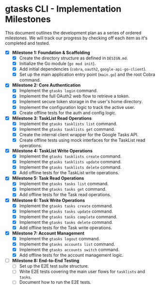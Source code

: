 # gtasks CLI - Implementation Milestones

This document outlines the development plan as a series of ordered milestones. We will track our progress by checking off each item as it's completed and tested.

- [x] **Milestone 1: Foundation & Scaffolding**
  - [x] Create the directory structure as defined in `DESIGN.md`.
  - [x] Initialize the Go module (`go mod init`).
  - [x] Add initial dependencies (`cobra`, `oauth2`, `google-api-go-client`).
  - [x] Set up the main application entry point (`main.go`) and the root Cobra command.

- [x] **Milestone 2: Core Authentication**
  - [x] Implement the `gtasks login` command.
  - [x] Implement the full OAuth2 web flow to retrieve a token.
  - [x] Implement secure token storage in the user's home directory.
  - [x] Implement the configuration logic to track the active user.
  - [x] Create offline tests for the auth and config logic.

- [x] **Milestone 3: TaskList Read Operations**
  - [x] Implement the `gtasks tasklists list` command.
  - [x] Implement the `gtasks tasklists get` command.
  - [x] Create the internal client wrapper for the Google Tasks API.
  - [x] Create offline tests using mock interfaces for the TaskList read operations.

- [x] **Milestone 4: TaskList Write Operations**
  - [x] Implement the `gtasks tasklists create` command.
  - [x] Implement the `gtasks tasklists update` command.
  - [x] Implement the `gtasks tasklists delete` command.
  - [x] Add offline tests for the TaskList write operations.

- [x] **Milestone 5: Task Read Operations**
  - [x] Implement the `gtasks tasks list` command.
  - [x] Implement the `gtasks tasks get` command.
  - [x] Add offline tests for the Task read operations.

- [x] **Milestone 6: Task Write Operations**
  - [x] Implement the `gtasks tasks create` command.
  - [x] Implement the `gtasks tasks update` command.
  - [x] Implement the `gtasks tasks complete` command.
  - [x] Implement the `gtasks tasks delete` command.
  - [x] Add offline tests for the Task write operations.

- [x] **Milestone 7: Account Management**
  - [x] Implement the `gtasks logout` command.
  - [x] Implement the `gtasks accounts list` command.
  - [x] Implement the `gtasks accounts switch` command.
  - [x] Add offline tests for the account management logic.

- [ ] **Milestone 8: End-to-End Testing**
  - [ ] Set up the E2E test suite structure.
  - [ ] Write E2E tests covering the main user flows for `tasklists` and `tasks`.
  - [ ] Document how to run the E2E tests.
